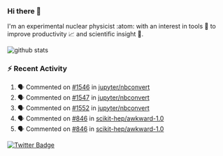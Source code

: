### Hi there 👋 

I'm an experimental nuclear physicist :atom: with an interest in tools :wrench: to improve productivity :chart_with_upwards_trend: and scientific insight :telescope:.

![github stats](https://github-readme-stats.vercel.app/api?username=agoose77&show_icons=true&hide_rank=true&hide_title=true&bg_color=30,e76445,904e95&text_color=efe3ec&icon_color=efe3ec)
<!--
**agoose77/agoose77** is a ✨ _special_ ✨ repository because its `README.md` (this file) appears on your GitHub profile.

Here are some ideas to get you started:

- 🔭 I’m currently working on ...
- 🌱 I’m currently learning ...
- 👯 I’m looking to collaborate on ...
- 🤔 I’m looking for help with ...
- 💬 Ask me about ...
- 📫 How to reach me: ...
- 😄 Pronouns: ...
- ⚡ Fun fact: ...
-->

### :zap: Recent Activity
<!--START_SECTION:activity-->
1. 🗣 Commented on [#1546](https://github.com/jupyter/nbconvert/issues/1546) in [jupyter/nbconvert](https://github.com/jupyter/nbconvert)
2. 🗣 Commented on [#1547](https://github.com/jupyter/nbconvert/issues/1547) in [jupyter/nbconvert](https://github.com/jupyter/nbconvert)
3. 🗣 Commented on [#1552](https://github.com/jupyter/nbconvert/issues/1552) in [jupyter/nbconvert](https://github.com/jupyter/nbconvert)
4. 🗣 Commented on [#846](https://github.com/scikit-hep/awkward-1.0/issues/846) in [scikit-hep/awkward-1.0](https://github.com/scikit-hep/awkward-1.0)
5. 🗣 Commented on [#846](https://github.com/scikit-hep/awkward-1.0/issues/846) in [scikit-hep/awkward-1.0](https://github.com/scikit-hep/awkward-1.0)
<!--END_SECTION:activity-->


[![Twitter Badge](https://img.shields.io/twitter/follow/agoose77?style=flat-square&logo=Twitter&logoColor=white&color=cornflowerblue)](https://twitter.com/agoose77)
